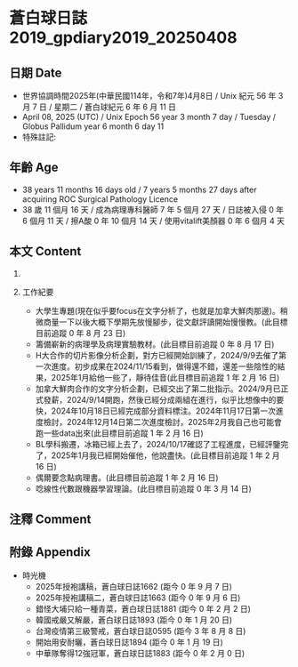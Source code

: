 [_metadata_:encoding]: - "utf-8"
[_metadata_:language]: - "zh-Hant-TW"
[_metadata_:fileformat]: - "markdown"
[_metadata_:MIME_type]: - "text/plain"
[_metadata_:markdown_version]: - "commonmark version 0.30"
[_metadata_:markdown_spec]: - "https://spec.commonmark.org/0.30/"

# 蒼白球日誌2019_gpdiary2019_20250408 #

## 日期 Date ##

* 世界協調時間2025年(中華民國114年，令和7年)4月8日 / Unix 紀元 56 年 3 月 7 日 / 星期二 / 蒼白球紀元 6 年 6 月 11 日
* April 08, 2025 (UTC) / Unix Epoch 56 year 3 month 7 day / Tuesday / Globus Pallidum year 6 month 6 day 11
* 特殊註記:

## 年齡 Age ##

* 38 years 11 months 16 days old / 7 years 5 months 27 days after acquiring ROC Surgical Pathology Licence
* 38 歲 11 個月 16 天 / 成為病理專科醫師 7 年 5 個月 27 天 / 日誌被入侵 0 年 6 個月 11 天 / 擦A酸 0 年 10 個月 14 天 / 使用vitalift美顏器 0 年 6 個月 4 天

## 本文 Content ##

1. 

2. 工作紀要

    - 大學生專題(現在似乎要focus在文字分析了，也就是加拿大鮮肉那邊)。稍微商量一下以後大概下學期先放慢腳步，從文獻評讀開始慢慢教。(此目標目前追蹤 0 年 8 月 23 日)
    - 籌備嶄新的病理學及病理實驗教材。(此目標目前追蹤 0 年 8 月 17 日)
    - H大合作的切片影像分析企劃，對方已經開始訓練了，2024/9/9去催了第一次進度。初步成果在2024/11/15看到，做得還不錯，還差一些陰性的結果，2025年1月給他一些了，靜待佳音(此目標目前追蹤 1 年 2 月 16 日)
    - 加拿大鮮肉合作的文字分析企劃，已經交出了第二批指示。2024/9月已正式發薪，2024/9/14開跑，然後已經分成兩組在進行，似乎比想像中的要快，2024年10月18日已經完成部分資料標注。2024年11月17日第一次進度檢討，2024年12月14日第二次進度檢討，2025年2月我自己也可能會跑一些data出來(此目標目前追蹤 1 年 2 月 16 日)
    - BL學科搬遷，冰箱已經上去了，2024/10/17確認了工程進度，已經評鑒完了，2025年1月我已經開始催他，他說盡快。(此目標目前追蹤 1 年 2 月 16 日)
    - 偶爾要念點病理書。(此目標目前追蹤 1 年 2 月 16 日)
    - 唸線性代數跟機器學習理論。(此目標目前追蹤 0 年 3 月 14 日)

## 注釋 Comment ##


## 附錄 Appendix ##

* 時光機
    - 2025年授袍講稿，蒼白球日誌1662 (距今 0 年 9 月 7 日)
    - 2025年授袍講稿二，蒼白球日誌1663 (距今 0 年 9 月 6 日)
    - 錯怪大埔只給一種青菜，蒼白球日誌1881 (距今 0 年 2 月 2 日)
    - 韓國戒嚴又解嚴，蒼白球日誌1893 (距今 0 年 1 月 20 日)
    - 台灣疫情第三級警戒，蒼白球日誌0595 (距今 3 年 8 月 8 日)
    - 開始用安耐曬，蒼白球日誌1894 (距今 0 年 1 月 19 日)
    - 中華隊奪得12強冠軍，蒼白球日誌1883 (距今 0 年 2 月 0 日)
